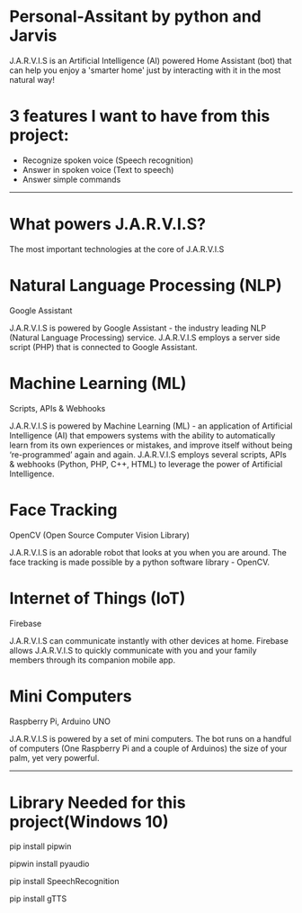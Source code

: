 # Personal-Assitant by python and Jarvis

J.A.R.V.I.S is an Artificial Intelligence (AI) powered Home Assistant (bot) that can help you enjoy a 'smarter home' just by interacting with it in the most natural way!

# 3 features I want to have from this project:

- Recognize spoken voice (Speech recognition)
- Answer in spoken voice (Text to speech)
- Answer simple commands

---------------------------------------------------------------------------------------------------------------------------------------------------

# What powers J.A.R.V.I.S?

The most important technologies at the core of J.A.R.V.I.S


# Natural Language Processing (NLP)

Google Assistant

J.A.R.V.I.S is powered by Google Assistant - the industry leading NLP (Natural Language Processing) service. J.A.R.V.I.S employs a server side script (PHP) that is connected to Google Assistant.


# Machine Learning (ML)

Scripts, APIs & Webhooks

J.A.R.V.I.S is powered by Machine Learning (ML) - an application of Artificial Intelligence (AI) that empowers systems with the ability to automatically learn from its own experiences or mistakes, and improve itself without being ‘re-programmed’ again and again. J.A.R.V.I.S employs several scripts, APIs & webhooks (Python, PHP, C++, HTML) to leverage the power of Artificial Intelligence.


# Face Tracking

OpenCV (Open Source Computer Vision Library)

J.A.R.V.I.S is an adorable robot that looks at you when you are around. The face tracking is made possible by a python software library - OpenCV.


# Internet of Things (IoT)

Firebase

J.A.R.V.I.S can communicate instantly with other devices at home. Firebase allows J.A.R.V.I.S to quickly communicate with you and your family members through its companion mobile app.


# Mini Computers

Raspberry Pi, Arduino UNO

J.A.R.V.I.S is powered by a set of mini computers. The bot runs on a handful of computers (One Raspberry Pi and a couple of Arduinos) the size of your palm, yet very powerful.

------------------------------------------------------------------------------------------------------------------------------------------------

# Library Needed for this project(Windows 10)
pip install pipwin

pipwin install pyaudio

pip install SpeechRecognition

pip install gTTS

